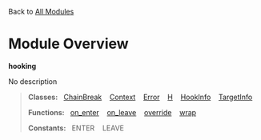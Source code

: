 Back to [All Modules](https://github.com/pyrustic/hooking/blob/master/docs/modules/README.md#readme)

# Module Overview

**hooking**
 
No description

> **Classes:** &nbsp; [ChainBreak](https://github.com/pyrustic/hooking/blob/master/docs/modules/content/hooking/content/classes/ChainBreak.md#class-chainbreak) &nbsp;&nbsp; [Context](https://github.com/pyrustic/hooking/blob/master/docs/modules/content/hooking/content/classes/Context.md#class-context) &nbsp;&nbsp; [Error](https://github.com/pyrustic/hooking/blob/master/docs/modules/content/hooking/content/classes/Error.md#class-error) &nbsp;&nbsp; [H](https://github.com/pyrustic/hooking/blob/master/docs/modules/content/hooking/content/classes/H.md#class-h) &nbsp;&nbsp; [HookInfo](https://github.com/pyrustic/hooking/blob/master/docs/modules/content/hooking/content/classes/HookInfo.md#class-hookinfo) &nbsp;&nbsp; [TargetInfo](https://github.com/pyrustic/hooking/blob/master/docs/modules/content/hooking/content/classes/TargetInfo.md#class-targetinfo)
>
> **Functions:** &nbsp; [on\_enter](https://github.com/pyrustic/hooking/blob/master/docs/modules/content/hooking/content/functions.md#on_enter) &nbsp;&nbsp; [on\_leave](https://github.com/pyrustic/hooking/blob/master/docs/modules/content/hooking/content/functions.md#on_leave) &nbsp;&nbsp; [override](https://github.com/pyrustic/hooking/blob/master/docs/modules/content/hooking/content/functions.md#override) &nbsp;&nbsp; [wrap](https://github.com/pyrustic/hooking/blob/master/docs/modules/content/hooking/content/functions.md#wrap)
>
> **Constants:** &nbsp; ENTER &nbsp;&nbsp; LEAVE
